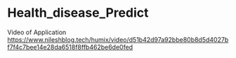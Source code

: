 # Health_disease_Predict
Video of Application
https://www.nileshblog.tech/humix/video/d51b42d97a92bbe80b8d5d4027bf7f4c7bee14e28da6518f8ffb462be6de0fed
